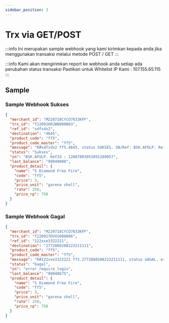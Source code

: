 ```yaml
---
sidebar_position: 3
---
```


# Trx via GET/POST

:::info
Ini merupakan sample webhook yang kami kirimkan kepada anda jika menggunakan transaksi melalui metode POST / GET
:::

:::info
Kami akan mengirimkan report ke webhook anda setiap ada perubahan status transaksi Pastikan untuk Whitelist IP Kami : 107.155.65.115
:::



## Sample

### Sample Webhook Sukses

```json
{
  "merchant_id": "M220718CYCO7033KFF",
  "trx_id": "T220926RJWN000003",
  "ref_id": "sdfsdx2",
  "destination": "4645",
  "product_code": "ff5",
  "product_code_master": "ff5",
  "message": "R#sdfsdx2 ff5.4645, status SUKSES. SN/Ref: BSK.AFULP. RefId : 12067803053055289057. Sisa saldo 99049000",
  "status": "Sukses",
  "sn": "BSK.AFULP. RefId : 12067803053055289057",
  "last_balance": "99049000",
  "product_detail": {
    "name": "5 Diamond Free Fire",
    "code": "ff5",
    "price": 3,
    "price_unit": "garena shell",
    "rate": 250,
    "price_rp": 750
  }
}
```

### Sample Webhook Gagal

```json
{
  "merchant_id": "M220718CYCO7033KFF",
  "trx_id": "T220927DVXS000006",
  "ref_id": "122xxe3322221",
  "destination": "2772860208223211111",
  "product_code": "ff5",
  "product_code_master": "ff5",
  "message": "R#122xxe3322221 ff5.2772860208223211111, status GAGAL. error_require_login. Sisa saldo 99048675",
  "status": "Gagal",
  "sn": "error_require_login",
  "last_balance": "99048675",
  "product_detail": {
    "name": "5 Diamond Free Fire",
    "code": "ff5",
    "price": 3,
    "price_unit": "garena shell",
    "rate": 250,
    "price_rp": 750
  }
}
```


